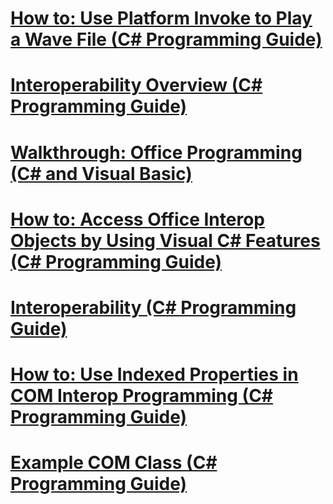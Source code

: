 # [How to: Use Platform Invoke to Play a Wave File (C# Programming Guide)](how-to-use-platform-invoke-to-play-a-wave-file.md)
# [Interoperability Overview (C# Programming Guide)](interoperability-overview.md)
# [Walkthrough: Office Programming (C# and Visual Basic)](walkthrough-office-programming.md)
# [How to: Access Office Interop Objects by Using Visual C# Features (C# Programming Guide)](how-to-access-office-onterop-objects.md)
# [Interoperability (C# Programming Guide)](interoperability.md)
# [How to: Use Indexed Properties in COM Interop Programming (C# Programming Guide)](how-to-use-indexed-properties-in-com-interop-rogramming.md)
# [Example COM Class (C# Programming Guide)](example-com-class.md)

